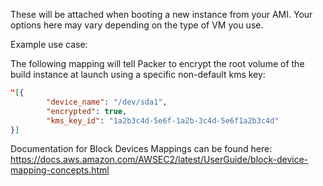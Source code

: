 <!-- Code generated from the comments of the BlockDevice struct in builder/amazon/common/block_device.go; DO NOT EDIT MANUALLY -->
These will be attached when booting a new instance from your AMI. Your
options here may vary depending on the type of VM you use.

Example use case:

The following mapping will tell Packer to encrypt the root volume of the
build instance at launch using a specific non-default kms key:

``` json
"[{
		"device_name": "/dev/sda1",
		"encrypted": true,
		"kms_key_id": "1a2b3c4d-5e6f-1a2b-3c4d-5e6f1a2b3c4d"
}]
```

Documentation for Block Devices Mappings can be found here:
https://docs.aws.amazon.com/AWSEC2/latest/UserGuide/block-device-mapping-concepts.html
